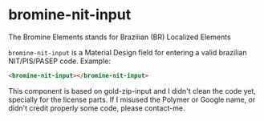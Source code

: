 # bromine-nit-input

The Bromine Elements stands for Brazilian (BR) Localized Elements

`bromine-nit-input` is a Material Design field for entering a valid brazilian NIT/PIS/PASEP code.
Example:

```html
<bromine-nit-input></bromine-nit-input>
```
This component is based on gold-zip-input and I didn't clean the code yet, specially for the license parts.
If I misused the Polymer or Google name, or didn't credit properly some code, please contact-me.